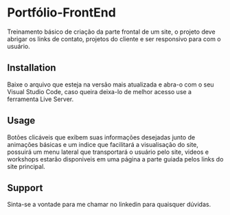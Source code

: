# Portfólio-FrontEnd
Treinamento básico de criação da parte frontal de um site, o projeto deve abrigar os links de contato, projetos do cliente e ser responsivo para com o usuário.

## Installation 
Baixe o arquivo que esteja na versão mais atualizada e abra-o com o seu Visual Studio Code, caso queira deixa-lo de melhor acesso use a ferramenta Live Server.

## Usage
Botões clicáveis que exibem suas informações desejadas junto de animações básicas e um indice que facilitará a visualisação do site, possuirá um menu lateral que transportará o usuário pelo site, videos e workshops estarão disponiveis em uma página a parte guiada pelos links do site principal.

## Support
Sinta-se a vontade para me chamar no linkedin para quaisquer dúvidas.
